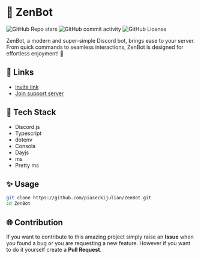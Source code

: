 # 🚀 ZenBot

![GitHub Repo stars](https://img.shields.io/github/stars/piaseckijulian/ZenBot?style=for-the-badge)
![GitHub commit activity](https://img.shields.io/github/commit-activity/t/piaseckijulian/ZenBot?style=for-the-badge)
![GitHub License](https://img.shields.io/github/license/piaseckijulian/ZenBot?style=for-the-badge)

ZenBot, a modern and super-simple Discord bot, brings ease to your server. From quick commands to seamless interactions, ZenBot is designed for effortless enjoyment! 🚀

## 🔗 Links

- [Invite link](https://discord.com/api/oauth2/authorize?client_id=988405560858771537&permissions=8&scope=bot)
- [Join support server](https://discord.gg/wrd5u2xCHn)

## 📐 Tech Stack

- Discord.js
- Typescript
- dotenv
- Consola
- Dayjs
- ms
- Pretty ms

## ✨ Usage

```bash
git clone https://github.com/piaseckijulian/ZenBot.git
cd ZenBot
```

## 🌐 Contribution

If you want to contribute to this amazing project simply raise an **Issue** when you found a bug or you are requesting a new feature. However if you want to do it yourself create a **Pull Request**.
